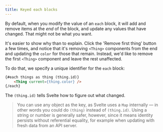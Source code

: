 ```yaml
---
title: Keyed each blocks
---
```


By default, when you modify the value of an `each` block, it will add and remove items at the *end* of the block, and update any values that have changed. That might not be what you want.

It's easier to show why than to explain. Click the 'Remove first thing' button a few times, and notice that it's removing `<Thing>` components from the end and updating the `color` for those that remain. Instead, we'd like to remove the first `<Thing>` component and leave the rest unaffected.

To do that, we specify a unique identifier for the `each` block:

```html
{#each things as thing (thing.id)}
	<Thing current={thing.color} />
{/each}
```

The `(thing.id)` tells Svelte how to figure out what changed.

> You can use any object as the key, as Svelte uses a `Map` internally — in other words you could do `(thing)` instead of `(thing.id)`. Using a string or number is generally safer, however, since it means identity persists without referential equality, for example when updating with fresh data from an API server.
